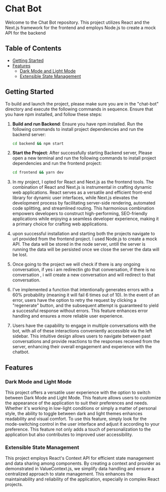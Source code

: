 # Chat Bot

Welcome to the Chat Bot repository. This project utilizes React and the Next.js framework for the frontend and employs Node.js to create a mock API for the backend

## Table of Contents

- [Getting Started](#getting-started)
- [Features](#features)
  - [Dark Mode and Light Mode](#dark-mode-and-light-mode)
  - [Extensible State Management](#extensible-state-management)
  <!-- - [Responsive Design](#responsive-design) -->
  <!-- - [Modular Architecture](#modular-architecture) -->

## Getting Started

To build and launch the project, please make sure you are in the "chat-bot" directory and execute the following commands in sequence. Ensure that you have npm installed, and follow these steps:

1. **Build and run Backend**: Ensure you have npm installed. Run the following commands to install project dependencies and run the backend server:

   ```bash
   cd backend && npm start
2. **Start the Project**: After successfully starting Backend server, Please open a new terminal and run the following commands to install project dependencies and run the frontend project:

   ```bash
   cd frontend && yarn dev
4. In my project, I opted for React and Next.js as the frontend tools. The combination of React and Next.js is instrumental in crafting dynamic web applications. React serves as a versatile and efficient front-end library for dynamic user interfaces, while Next.js elevates the development process by facilitating server-side rendering, automated code splitting, and streamlined routing. This harmonious combination empowers developers to construct high-performing, SEO-friendly applications while enjoying a seamless developer experience, making it a primary choice for crafting web applications.
3. upon successful installation and starting both the projects navigate to url provided from the frontend project. I used Node.js to create a mock API. The data will be stored in the node server, untill the server is running the data will be persisted once we close the server the data will be lost.
4. Once going to the project we will check if there is any ongoing conversation, if yes i am redirectin gto that conversation, if there is no conversation , i will create a new conversation and will redirect to that conversation.
5. I've implemented a function that intentionally generates errors with a 60% probability (meaning it will fail 6 times out of 10). In the event of an error, users have the option to retry the request by clicking a "regenerate" button, and the subsequent attempt is guaranteed to yield a successful response without errors. This feature enhances error handling and ensures a more reliable user experience.
6. Users have the capability to engage in multiple conversations with the bot, with all of these interactions conveniently accessible via the left sidebar. This intuitive design allows users to navigate between past conversations and provide reactions to the responses received from the server, enhancing their overall engagement and experience with the chatbot.
## Features

### Dark Mode and Light Mode
This project offers a versatile user experience with the option to switch between Dark Mode and Light Mode. This feature allows users to customize the appearance of the application to suit their preferences and needs. Whether it's working in low-light conditions or simply a matter of personal style, the ability to toggle between dark and light themes enhances readability and visual comfort. To use this feature, simply look for the mode-switching control in the user interface and adjust it according to your preference. This feature not only adds a touch of personalization to the application but also contributes to improved user accessibility.

### Extensible State Management
This project employs React's Context API for efficient state management and data sharing among components. By creating a context and provider as demonstrated in ValueContext.js, we simplify data handling and ensure a centralized approach to state management. This enhances the maintainability and reliability of the application, especially in complex React projects.

<!-- ### Responsive Design
This project is designed to adapt to various devices and screen sizes. I've used media queries to provide a seamless experience across desktops, tablets, and smartphones. -->

<!-- ### Modular Architecture
To enhance code maintainability and readability, I've adopted a modular approach. The project leverages Redux to extract state management logic from React components, promoting clean and organized code. -->
